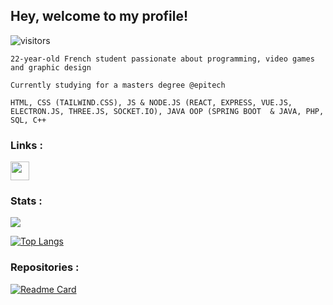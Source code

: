 
 ## Hey, welcome to my profile!
![visitors](https://visitor-badge.glitch.me/badge?page_id=${Lxdovic})
```
22-year-old French student passionate about programming, video games and graphic design

Currently studying for a masters degree @epitech

HTML, CSS (TAILWIND.CSS), JS & NODE.JS (REACT, EXPRESS, VUE.JS, ELECTRON.JS, THREE.JS, SOCKET.IO), JAVA OOP (SPRING BOOT  & JAVA, PHP, SQL, C++
```

 ### Links :
 [<img src="https://i.imgur.com/iDnvhM2.png" width="30" height="30"/>](https://lxdovic.fr)
### Stats :
![](https://github-readme-stats.vercel.app/api?username=Lxdovic&show_icons=true&theme=tokyonight&hide_title=true)

[![Top Langs](https://github-readme-stats.vercel.app/api/top-langs/?username=Lxdovic&theme=tokyonight&layout=default&card_width=495)](https://github.com/Lxdovic/Lxdovic)


### Repositories : 

[![Readme Card](https://github-readme-stats.vercel.app/api/pin/?username=Lxdovic&repo=Weakfish&theme=tokyonight&card_width=400)](https://github.com/Lxdovic/Weakfish)

